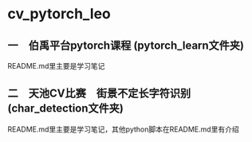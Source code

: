 # cv_pytorch_leo

## 一　伯禹平台pytorch课程 (pytorch_learn文件夹)

README.md里主要是学习笔记



## 二　天池CV比赛　街景不定长字符识别 (char_detection文件夹)

README.md里主要是学习笔记，其他python脚本在README.md里有介绍